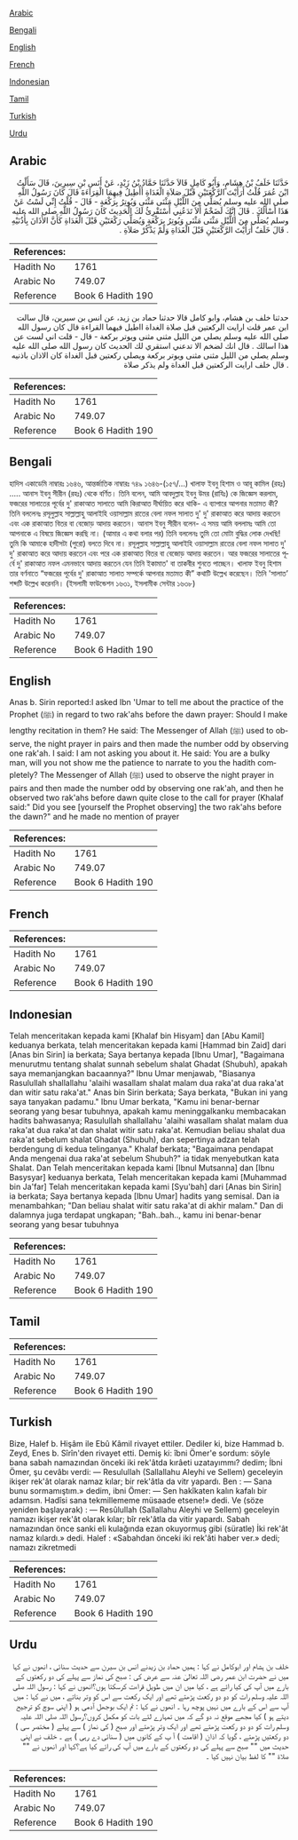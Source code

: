 [Arabic](#arabic)

[Bengali](#bengali)

[English](#english)

[French](#french)

[Indonesian](#indonesian)

[Tamil](#tamil)

[Turkish](#turkish)

[Urdu](#urdu)

## Arabic


<div dir="rtl" lang="ar" style={{fontSize:'larger',backgroundColor:'#f8f9fa',padding:20}}>
حَدَّثَنَا خَلَفُ بْنُ هِشَامٍ، وَأَبُو كَامِلٍ قَالاَ حَدَّثَنَا حَمَّادُ بْنُ زَيْدٍ، عَنْ أَنَسِ بْنِ سِيرِينَ، قَالَ سَأَلْتُ ابْنَ عُمَرَ قُلْتُ أَرَأَيْتَ الرَّكْعَتَيْنِ قَبْلَ صَلاَةِ الْغَدَاةِ أَأُطِيلُ فِيهِمَا الْقِرَاءَةَ قَالَ كَانَ رَسُولُ اللَّهِ صلى الله عليه وسلم يُصَلِّي مِنَ اللَّيْلِ مَثْنَى مَثْنَى وَيُوتِرُ بِرَكْعَةٍ - قَالَ - قُلْتُ إِنِّي لَسْتُ عَنْ هَذَا أَسْأَلُكَ ‏.‏ قَالَ إِنَّكَ لَضَخْمٌ أَلاَ تَدَعُنِي أَسْتَقْرِئُ لَكَ الْحَدِيثَ كَانَ رَسُولُ اللَّهِ صلى الله عليه وسلم يُصَلِّي مِنَ اللَّيْلِ مَثْنَى مَثْنَى وَيُوتِرُ بِرَكْعَةٍ وَيُصَلِّي رَكْعَتَيْنِ قَبْلَ الْغَدَاةِ كَأَنَّ الأَذَانَ بِأُذُنَيْهِ ‏.‏ قَالَ خَلَفٌ أَرَأَيْتَ الرَّكْعَتَيْنِ قَبْلَ الْغَدَاةِ وَلَمْ يَذْكُرْ صَلاَةِ ‏.‏
</div>
<div style={{backgroundColor:'#f8f9fa',padding:20, marginBottom: 10}}><table> <thead> <tr> <th>References:</th> <th></th> </tr> </thead> <tbody><tr><td>Hadith No</td><td>1761</td></tr><tr><td>Arabic No</td><td>749.07</td></tr><tr><td>Reference</td><td>Book 6 Hadith 190</td></tr></tbody></table></div>


<div dir="rtl" lang="ar" style={{fontSize:'larger',backgroundColor:'#f8f9fa',padding:20}}>
حدثنا خلف بن هشام، وابو كامل قالا حدثنا حماد بن زيد، عن انس بن سيرين، قال سالت ابن عمر قلت ارايت الركعتين قبل صلاة الغداة ااطيل فيهما القراءة قال كان رسول الله صلى الله عليه وسلم يصلي من الليل مثنى مثنى ويوتر بركعة - قال - قلت اني لست عن هذا اسالك . قال انك لضخم الا تدعني استقري لك الحديث كان رسول الله صلى الله عليه وسلم يصلي من الليل مثنى مثنى ويوتر بركعة ويصلي ركعتين قبل الغداة كان الاذان باذنيه . قال خلف ارايت الركعتين قبل الغداة ولم يذكر صلاة
</div>
<div style={{backgroundColor:'#f8f9fa',padding:20, marginBottom: 10}}><table> <thead> <tr> <th>References:</th> <th></th> </tr> </thead> <tbody><tr><td>Hadith No</td><td>1761</td></tr><tr><td>Arabic No</td><td>749.07</td></tr><tr><td>Reference</td><td>Book 6 Hadith 190</td></tr></tbody></table></div>

## Bengali


<div dir="ltr" lang="bn" style={{fontSize:'larger',backgroundColor:'#f8f9fa',padding:20}}>
হাদিস একাডেমি নাম্বারঃ ১৬৪৬, আন্তর্জাতিক নাম্বারঃ ৭৪৯ ১৬৪৬-(১৫৭/...) খালাফ ইবনু হিশাম ও আবূ কামিল (রহঃ) ..... আনাস ইবনু সীরীন (রহঃ) থেকে বর্ণিত। তিনি বলেন, আমি আবদুল্লাহ ইবনু উমর (রাযিঃ) কে জিজ্ঞেস করলাম, ফজরের সালাতের পূর্বের দু' রাকাআত সালাতে আমি কিরাআত দীর্ঘায়িত করে থাকি- এ ব্যাপারে আপনার মতামত কী? তিনি বললেনঃ রসূলুল্লাহ সাল্লাল্লাহু আলাইহি ওয়াসাল্লাম রাতের বেলা নফল সালাত দু' দু' রাকাআত করে আদায় করতেন এবং এক রাকাআত বিতর বা বেজোড় আদায় করতেন। আনাস ইবনু সীরীন বলেন- এ সময় আমি বললামঃ আমি তো আপনাকে এ বিষয়ে জিজ্ঞেস করছি না। (আমার এ কথা বলার পর) তিনি বললেনঃ তুমি তো মোটা বুদ্ধির লোক দেখছি! তুমি কি আমাকে হাদীসটা (পুরো) বলতে দিবে না। রসূলুল্লাহ সাল্লাল্লাহু আলাইহি ওয়াসাল্লাম রাতের বেলা নফল সালাত দু' দু' রাকাআত করে আদায় করতেন এবং পরে এক রাকাআত বিতর বা বেজোড় আদায় করতেন। আর ফজরের সালাতের পূর্বে দু' রাকাআত নফল এমনভাবে আদায় করতেন যেন তিনি ইকামাত' বা তাকবীর শুনতে পাচ্ছেন। খালাফ ইবনু হিশাম তার বর্ণনাতে “ফজরের পূর্বের দু' রাকাআত সালাত সম্পর্কে আপনার মতামত কী” কথাটি উল্লেখ করেছেন। তিনি 'সালাত’ শব্দটি উল্লেখ করেননি। (ইসলামী ফাউন্ডেশন ১৬৩১, ইসলামীক সেন্টার ১৬৩৮)
</div>
<div style={{backgroundColor:'#f8f9fa',padding:20, marginBottom: 10}}><table> <thead> <tr> <th>References:</th> <th></th> </tr> </thead> <tbody><tr><td>Hadith No</td><td>1761</td></tr><tr><td>Arabic No</td><td>749.07</td></tr><tr><td>Reference</td><td>Book 6 Hadith 190</td></tr></tbody></table></div>

## English


<div dir="ltr" lang="en" style={{fontSize:'larger',backgroundColor:'#f8f9fa',padding:20}}>
Anas b. Sirin reported:I asked Ibn 'Umar to tell me about the practice of the Prophet (ﷺ) in regard to two rak'ahs before the dawn prayer: Should I make lengthy recitation in them? He said: The Messenger of Allah (ﷺ) used to observe, the night prayer in pairs and then made the number odd by observing one rak'ah. I said: I am not asking you about it. He said: You are a bulky man, will you not show me the patience to narrate to you the hadith completely? The Messenger of Allah (ﷺ) used to observe the night prayer in pairs and then made the number odd by observing one rak'ah, and then he observed two rak'ahs before dawn quite close to the call for prayer (Khalaf said:" Did you see [yourself the Prophet observing] the two rak'ahs before the dawn?" and he made no mention of prayer
</div>
<div style={{backgroundColor:'#f8f9fa',padding:20, marginBottom: 10}}><table> <thead> <tr> <th>References:</th> <th></th> </tr> </thead> <tbody><tr><td>Hadith No</td><td>1761</td></tr><tr><td>Arabic No</td><td>749.07</td></tr><tr><td>Reference</td><td>Book 6 Hadith 190</td></tr></tbody></table></div>

## French


<div dir="ltr" lang="fr" style={{fontSize:'larger',backgroundColor:'#f8f9fa',padding:20}}>

</div>
<div style={{backgroundColor:'#f8f9fa',padding:20, marginBottom: 10}}><table> <thead> <tr> <th>References:</th> <th></th> </tr> </thead> <tbody><tr><td>Hadith No</td><td>1761</td></tr><tr><td>Arabic No</td><td>749.07</td></tr><tr><td>Reference</td><td>Book 6 Hadith 190</td></tr></tbody></table></div>

## Indonesian


<div dir="ltr" lang="id" style={{fontSize:'larger',backgroundColor:'#f8f9fa',padding:20}}>
Telah menceritakan kepada kami [Khalaf bin Hisyam] dan [Abu Kamil] keduanya berkata, telah menceritakan kepada kami [Hammad bin Zaid] dari [Anas bin Sirin] ia berkata; Saya bertanya kepada [Ibnu Umar], "Bagaimana menurutmu tentang shalat sunnah sebelum shalat Ghadat (Shubuh), apakah saya memanjangkan bacaannya?" Ibnu Umar menjawab, "Biasanya Rasulullah shallallahu 'alaihi wasallam shalat malam dua raka'at dua raka'at dan witir satu raka'at." Anas bin Sirin berkata; Saya berkata, "Bukan ini yang saya tanyakan padamu." Ibnu Umar berkata, "Kamu ini benar-bernar seorang yang besar tubuhnya, apakah kamu meninggalkanku membacakan hadits bahwasanya; Rasulullah shallallahu 'alaihi wasallam shalat malam dua raka'at dua raka'at dan shalat witir satu raka'at. Kemudian beliau shalat dua raka'at sebelum shalat Ghadat (Shubuh), dan sepertinya adzan telah berdengung di kedua telinganya." Khalaf berkata; "Bagaimana pendapat Anda mengenai dua raka'at sebelum Shubuh?" ia tidak menyebutkan kata Shalat. Dan Telah menceritakan kepada kami [Ibnul Mutsanna] dan [Ibnu Basysyar] keduanya berkata, Telah menceritakan kepada kami [Muhammad bin Ja'far] Telah menceritakan kepada kami [Syu'bah] dari [Anas bin Sirin] ia berkata; Saya bertanya kepada [Ibnu Umar] hadits yang semisal. Dan ia menambahkan; "Dan beliau shalat witir satu raka'at di akhir malam." Dan di dalamnya juga terdapat ungkapan; "Bah..bah.., kamu ini benar-benar seorang yang besar tubuhnya
</div>
<div style={{backgroundColor:'#f8f9fa',padding:20, marginBottom: 10}}><table> <thead> <tr> <th>References:</th> <th></th> </tr> </thead> <tbody><tr><td>Hadith No</td><td>1761</td></tr><tr><td>Arabic No</td><td>749.07</td></tr><tr><td>Reference</td><td>Book 6 Hadith 190</td></tr></tbody></table></div>

## Tamil


<div dir="ltr" lang="ta" style={{fontSize:'larger',backgroundColor:'#f8f9fa',padding:20}}>

</div>
<div style={{backgroundColor:'#f8f9fa',padding:20, marginBottom: 10}}><table> <thead> <tr> <th>References:</th> <th></th> </tr> </thead> <tbody><tr><td>Hadith No</td><td>1761</td></tr><tr><td>Arabic No</td><td>749.07</td></tr><tr><td>Reference</td><td>Book 6 Hadith 190</td></tr></tbody></table></div>

## Turkish


<div dir="ltr" lang="tr" style={{fontSize:'larger',backgroundColor:'#f8f9fa',padding:20}}>
Bize, Halef b. Hişâm ile Ebû Kâmil rivayet ettiler. Dediler ki, bize Hammad b. Zeyd, Enes b. Sîrîn'den rivayet etti. Demiş ki: îbni Ömer'e sordum: söyle bana sabah namazından önceki iki rek'âtda kırâeti uzatayımmı? dedim; İbni Ömer, şu cevâbı verdi: — Resulullah (Sallallahu Aleyhi ve Sellem) geceleyin ikişer rek'ât olarak namaz kılar; bir rek'âtla da vitr yapardı. Ben : — Sana bunu sormamıştım.» dedim, ibni Ömer: — Sen hakîkaten kalın kafalı bir adamsın. Hadîsi sana tekmillememe müsaade etsene!» dedi. Ve (söze yeniden başlayarak) : — Resûlullah (Sallallahu Aleyhi ve Sellem) geceleyin namazı ikişer rek'ât olarak kılar; bîr rek'âtla da vitir yapardı. Sabah namazından önce sanki eli kulağında ezan okuyormuş gibi (süratle) İki rek'ât namaz kılardı.» dedi. Halef : «Sabahdan önceki iki rek'âti haber ver.» dedi; namazı zikretmedi
</div>
<div style={{backgroundColor:'#f8f9fa',padding:20, marginBottom: 10}}><table> <thead> <tr> <th>References:</th> <th></th> </tr> </thead> <tbody><tr><td>Hadith No</td><td>1761</td></tr><tr><td>Arabic No</td><td>749.07</td></tr><tr><td>Reference</td><td>Book 6 Hadith 190</td></tr></tbody></table></div>

## Urdu


<div dir="rtl" lang="ur" style={{fontSize:'larger',backgroundColor:'#f8f9fa',padding:20}}>
خلف بن ہشام اور ابوکامل نے کہا : ہمیں حماد بن زیدنے انس بن سیرن سے حدیث سنائی ، انھوں نے کہا میں نے حضرت ابن عمر رضی اللہ تعالیٰ عنہ سے عرض کی : صبح کی نماز سے پہلے کی دو رکعتوں کے بارے میں آپ کی کیا رائے ہے ، کیا میں ان میں طویل قراءت کرسکتا ہوں؟انھوں نے کہا : رسول اللہ صلی اللہ علیہ وسلم رات کو دو دو رکعت پڑھتے تھے اور ایک رکعت سے اس کو وتر بناتے ، میں نے کہا : میں آپ سے اس کے بارے میں نہیں پوچھ رہا ۔ انھوں نے کہا : تم ایک بوجھل آدمی ہو ( اپنی سوچ کو ترجیح دیتے ہو ) کیا مجھے موقع نہ دو گے کہ میں تمہارے لئے بات کو مکمل کروں؟رسول اللہ صلی اللہ علیہ وسلم رات کو دو دو رکعت پڑھتے تھے اور ایک وتر پڑھتے اور صبح ( کی نماز ) سے پہلے ( مختصر سی ) دو رکعتیں پڑھتے ، گویا کہ اذان ( اقامت ) آ پ کے کانوں میں ( سنائی دے رہی ) ہے ۔ خلف نے اپنی حدیث میں "" صبح سے پہلے کی دو رکعتوں کے بارے میں آپ کی رائے کیا ہے؟کہا اور انھوں نے "" صلاۃ "" کا لفظ بیان نہیں کیا ۔
</div>
<div style={{backgroundColor:'#f8f9fa',padding:20, marginBottom: 10}}><table> <thead> <tr> <th>References:</th> <th></th> </tr> </thead> <tbody><tr><td>Hadith No</td><td>1761</td></tr><tr><td>Arabic No</td><td>749.07</td></tr><tr><td>Reference</td><td>Book 6 Hadith 190</td></tr></tbody></table></div>
